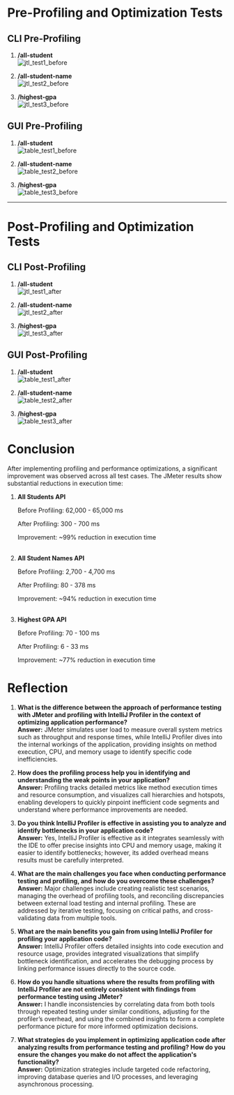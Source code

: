 # Pre-Profiling and Optimization Tests

## CLI  Pre-Profiling
1. **/all-student**  
   ![jtl_test1_before](test_results/jtl_test1_before.jpeg)

2. **/all-student-name**  
   ![jtl_test2_before](test_results/jtl_test2_before.jpeg)

3. **/highest-gpa**  
   ![jtl_test3_before](test_results/jtl_test3_before.jpeg)

## GUI  Pre-Profiling
1. **/all-student**  
   ![table_test1_before](test_results/table_test1_before.jpeg)

2. **/all-student-name**  
   ![table_test2_before](test_results/table_test2_before.jpeg)

3. **/highest-gpa**  
   ![table_test3_before](test_results/table_test3_before.jpeg)

---

# Post-Profiling and Optimization Tests

## CLI Post-Profiling
1. **/all-student**  
   ![jtl_test1_after](test_results/jtl_test1_after.jpeg)

2. **/all-student-name**  
   ![jtl_test2_after](test_results/jtl_test2_after.jpeg)

3. **/highest-gpa**  
   ![jtl_test3_after](test_results/jtl_test3_after.jpeg)

## GUI Post-Profiling
1. **/all-student**  
   ![table_test1_after](test_results/table_test1_after.jpeg)

2. **/all-student-name**  
   ![table_test2_after](test_results/table_test2_after.jpeg)

3. **/highest-gpa**  
   ![table_test3_after](test_results/table_test3_after.jpeg)

# Conclusion 
After implementing profiling and performance optimizations, a significant improvement was observed across all test cases.
The JMeter results show substantial reductions in execution time:

1. **All Students API**

   Before Profiling: 62,000 - 65,000 ms

   After Profiling: 300 - 700 ms

   Improvement: ~99% reduction in execution time <br><br>

2. **All Student Names API**

   Before Profiling: 2,700 - 4,700 ms

   After Profiling: 80 - 378 ms

   Improvement: ~94% reduction in execution time <br><br>

3. **Highest GPA API**

   Before Profiling: 70 - 100 ms

   After Profiling: 6 - 33 ms

   Improvement: ~77% reduction in execution time


# Reflection

1. **What is the difference between the approach of performance testing with JMeter and profiling with IntelliJ Profiler in the context of optimizing application performance?**  
   **Answer:** JMeter simulates user load to measure overall system metrics such as throughput and response times, while IntelliJ Profiler dives into the internal workings of the application, providing insights on method execution, CPU, and memory usage to identify specific code inefficiencies.


2. **How does the profiling process help you in identifying and understanding the weak points in your application?**  
   **Answer:** Profiling tracks detailed metrics like method execution times and resource consumption, and visualizes call hierarchies and hotspots, enabling developers to quickly pinpoint inefficient code segments and understand where performance improvements are needed.


3. **Do you think IntelliJ Profiler is effective in assisting you to analyze and identify bottlenecks in your application code?**  
   **Answer:** Yes, IntelliJ Profiler is effective as it integrates seamlessly with the IDE to offer precise insights into CPU and memory usage, making it easier to identify bottlenecks; however, its added overhead means results must be carefully interpreted.



4. **What are the main challenges you face when conducting performance testing and profiling, and how do you overcome these challenges?**  
   **Answer:** Major challenges include creating realistic test scenarios, managing the overhead of profiling tools, and reconciling discrepancies between external load testing and internal profiling. These are addressed by iterative testing, focusing on critical paths, and cross-validating data from multiple tools.



5. **What are the main benefits you gain from using IntelliJ Profiler for profiling your application code?**  
   **Answer:** IntelliJ Profiler offers detailed insights into code execution and resource usage, provides integrated visualizations that simplify bottleneck identification, and accelerates the debugging process by linking performance issues directly to the source code.



6. **How do you handle situations where the results from profiling with IntelliJ Profiler are not entirely consistent with findings from performance testing using JMeter?**  
   **Answer:** I handle inconsistencies by correlating data from both tools through repeated testing under similar conditions, adjusting for the profiler’s overhead, and using the combined insights to form a complete performance picture for more informed optimization decisions.


7. **What strategies do you implement in optimizing application code after analyzing results from performance testing and profiling? How do you ensure the changes you make do not affect the application's functionality?**  
   **Answer:** Optimization strategies include targeted code refactoring, improving database queries and I/O processes, and leveraging asynchronous processing.  





